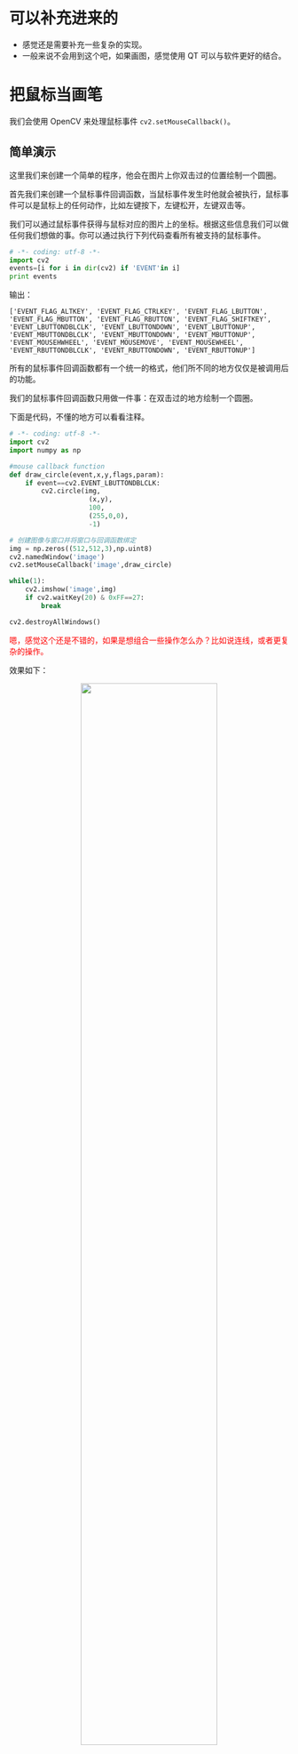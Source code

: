 
# 可以补充进来的

- 感觉还是需要补充一些复杂的实现。
- 一般来说不会用到这个吧，如果画图，感觉使用 QT 可以与软件更好的结合。


# 把鼠标当画笔

我们会使用 OpenCV 来处理鼠标事件 `cv2.setMouseCallback()`。

## 简单演示

这里我们来创建一个简单的程序，他会在图片上你双击过的位置绘制一个圆圈。

首先我们来创建一个鼠标事件回调函数，当鼠标事件发生时他就会被执行，鼠标事件可以是鼠标上的任何动作，比如左键按下，左键松开，左键双击等。

我们可以通过鼠标事件获得与鼠标对应的图片上的坐标。根据这些信息我们可以做任何我们想做的事。你可以通过执行下列代码查看所有被支持的鼠标事件。



```python
# -*- coding: utf-8 -*-
import cv2
events=[i for i in dir(cv2) if 'EVENT'in i]
print events
```

输出：

```
['EVENT_FLAG_ALTKEY', 'EVENT_FLAG_CTRLKEY', 'EVENT_FLAG_LBUTTON', 'EVENT_FLAG_MBUTTON', 'EVENT_FLAG_RBUTTON', 'EVENT_FLAG_SHIFTKEY', 'EVENT_LBUTTONDBLCLK', 'EVENT_LBUTTONDOWN', 'EVENT_LBUTTONUP', 'EVENT_MBUTTONDBLCLK', 'EVENT_MBUTTONDOWN', 'EVENT_MBUTTONUP', 'EVENT_MOUSEHWHEEL', 'EVENT_MOUSEMOVE', 'EVENT_MOUSEWHEEL', 'EVENT_RBUTTONDBLCLK', 'EVENT_RBUTTONDOWN', 'EVENT_RBUTTONUP']
```



所有的鼠标事件回调函数都有一个统一的格式，他们所不同的地方仅仅是被调用后的功能。

我们的鼠标事件回调函数只用做一件事：在双击过的地方绘制一个圆圈。

下面是代码，不懂的地方可以看看注释。



```python
# -*- coding: utf-8 -*-
import cv2
import numpy as np

#mouse callback function
def draw_circle(event,x,y,flags,param):
    if event==cv2.EVENT_LBUTTONDBLCLK:
        cv2.circle(img,
                    (x,y),
                    100,
                    (255,0,0),
                    -1)

# 创建图像与窗口并将窗口与回调函数绑定
img = np.zeros((512,512,3),np.uint8)
cv2.namedWindow('image')
cv2.setMouseCallback('image',draw_circle)

while(1):
    cv2.imshow('image',img)
    if cv2.waitKey(20) & 0xFF==27:
        break

cv2.destroyAllWindows()
```

<span style="color:red;">嗯，感觉这个还是不错的，如果是想组合一些操作怎么办？比如说连线，或者更复杂的操作。</span>

效果如下：

<p align="center">
    <img width="70%" height="70%" src="http://images.iterate.site/blog/image/181017/92Hj1c7GAk.png?imageslim">
</p>

## 高级一点的示例

现在我们来创建一个更好的程序。这次我们的程序要完成的任务是根据我们选择的模式在拖动鼠标时绘制矩形或者是圆圈（就像画图程序中一样）。

所以我们的回调函数包含两部分，一部分画矩形，一部分画圆圈。

这是一个典型的例子他可以帮助我们更好理解与构建人机交互式程序，比如物体跟踪，图像分割等。

<span style="color:red;">物体跟踪是什么程序？这个与图像分割有关吗？</span>



```python
# -*- coding: utf-8 -*-

import cv2
import numpy as np

# 当鼠标按下时变为 True
drawing=False
# 如果 mode 为 true 绘制矩形。按下 'm' 变成绘制曲线。
mode=True
ix,iy=-1,-1

# 创建回调函数
def draw_circle(event,x,y,flags,param):
    global ix,iy,drawing,mode
    # 当按下左键是返回起始位置坐标
    if event==cv2.EVENT_LBUTTONDOWN:
        drawing=True
        ix,iy=x,y
    # 当鼠标左键按下并移动是绘制图形。 event 可以查看移动， flag 查看是否按下
    elif event==cv2.EVENT_MOUSEMOVE and flags==cv2.EVENT_FLAG_LBUTTON:
        if drawing==True:
            if mode==True:
                cv2.rectangle(img,(ix,iy),(x,y),(0,255,0),-1)
            else:
                # 绘制圆圈，小圆点连在一起就成了线， 3 代表了笔画的粗细
                cv2.circle(img,(x,y),3,(0,0,255),-1)
                # 下面注释掉的代码是起始点为圆心，起点到终点为半径的
                # r=int(np.sqrt((x-ix)**2+(y-iy)**2))
                # cv2.circle(img,(x,y),r,(0,0,255),-1)
    # 当鼠标松开停止绘画。
    elif event==cv2.EVENT_LBUTTONUP:
        drawing==False
        # if mode==True:
            # cv2.rectangle(img,(ix,iy),(x,y),(0,255,0),-1)
        # else:
            # cv2.circle(img,(x,y),5,(0,0,255),-1)
```

下面我们要把这个回调函数与 OpenCV 窗口绑定在一起。在主循环中我们需要将键盘上的 m 键与模式转换绑定在一起。

```python
img=np.zeros((512,512,3),np.uint8)
cv2.namedWindow('image')
cv2.setMouseCallback('image',draw_circle)
while(1):
    cv2.imshow('image',img)
    k = cv2.waitKey(1)&0xFF
    if k==ord('m'):
        mode = not mode
    elif k == 27:
        break
```

<span style="color:red;">mode = not mode 还可以这样，不错。</span>

效果如下：

<p align="center">
    <img width="70%" height="70%" src="http://images.iterate.site/blog/image/181017/IFLfj9CF96.png?imageslim">
</p>





# 相关

- 《OpenCV-python 中文教程》
